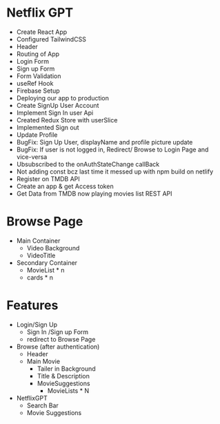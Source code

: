 # Netflix GPT

- Create React App
- Configured TailwindCSS
- Header
- Routing of App
- Login Form
- Sign up Form
- Form Validation
- useRef Hook
- Firebase Setup
- Deploying our app to production
- Create SignUp User Account
- Implement Sign In user Api
- Created Redux Store with userSlice
- Implemented Sign out
- Update Profile
- BugFix: Sign Up User, displayName and profile picture update
- BugFix: If user is not logged in, Redirect/ Browse to Login Page and vice-versa
- Ubsubscribed to the onAuthStateChange callBack
- Not adding const bcz last time it messed up with npm build on netlify
- Register on TMDB API
- Create an app & get Access token
- Get Data from TMDB now playing movies list REST API

# Browse Page

- Main Container
  - Video Background
  - VideoTitle
- Secondary Container
  - MovieList \* n
  - cards \* n

# Features

- Login/Sign Up
  - Sign In /Sign up Form
  - redirect to Browse Page
- Browse (after authentication)
  - Header
  - Main Movie
    - Tailer in Background
    - Title & Description
    - MovieSuggestions
      - MovieLists \* N
- NetflixGPT
  - Search Bar
  - Movie Suggestions
